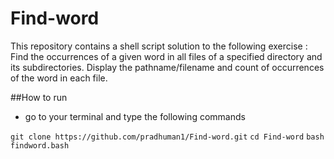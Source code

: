 # Find-word

This repository contains a shell script solution to the following exercise : 
Find the occurrences of a given word in all files of a specified directory and its subdirectories. 
Display the pathname/filename and count of occurrences of the word in each file.

##How to run
* go to your terminal and type the following commands

`git clone https://github.com/pradhuman1/Find-word.git`
`cd Find-word`
`bash findword.bash`


